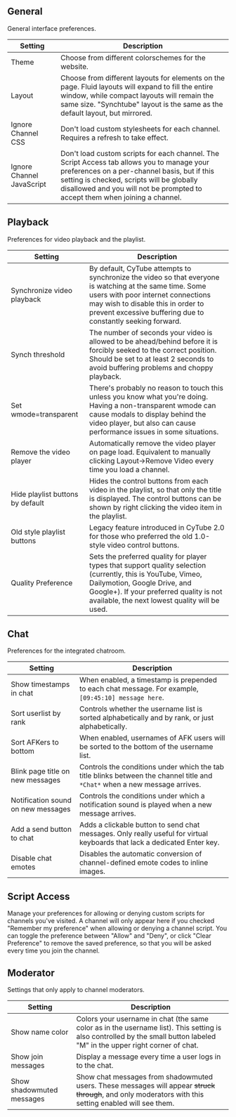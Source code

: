 ## General ##

General interface preferences.

Setting | Description
--------|------------
Theme | Choose from different colorschemes for the website.
Layout | Choose from different layouts for elements on the page.  Fluid layouts will expand to fill the entire window, while compact layouts will remain the same size.  "Synchtube" layout is the same as the default layout, but mirrored.
Ignore Channel CSS | Don't load custom stylesheets for each channel.  Requires a refresh to take effect.
Ignore Channel JavaScript | Don't load custom scripts for each channel.  The Script Access tab allows you to manage your preferences on a per-channel basis, but if this setting is checked, scripts will be globally disallowed and you will not be prompted to accept them when joining a channel.

## Playback ##

Preferences for video playback and the playlist.

Setting | Description
--------|------------
Synchronize video playback | By default, CyTube attempts to synchronize the video so that everyone is watching at the same time.  Some users with poor internet connections may wish to disable this in order to prevent excessive buffering due to constantly seeking forward.
Synch threshold | The number of seconds your video is allowed to be ahead/behind before it is forcibly seeked to the correct position.  Should be set to at least 2 seconds to avoid buffering problems and choppy playback.
Set wmode=transparent | There's probably no reason to touch this unless you know what you're doing.  Having a non-transparent wmode can cause modals to display behind the video player, but also can cause performance issues in some situations.
Remove the video player | Automatically remove the video player on page load.  Equivalent to manually clicking Layout->Remove Video every time you load a channel.
Hide playlist buttons by default | Hides the control buttons from each video in the playlist, so that only the title is displayed.  The control buttons can be shown by right clicking the video item in the playlist.
Old style playlist buttons | Legacy feature introduced in CyTube 2.0 for those who preferred the old 1.0-style video control buttons.
Quality Preference | Sets the preferred quality for player types that support quality selection (currently, this is YouTube, Vimeo, Dailymotion, Google Drive, and Google+).  If your preferred quality is not available, the next lowest quality will be used.

## Chat ##

Preferences for the integrated chatroom.

Setting | Description
--------|------------
Show timestamps in chat | When enabled, a timestamp is prepended to each chat message.  For example, `[09:45:10] message here`.
Sort userlist by rank | Controls whether the username list is sorted alphabetically and by rank, or just alphabetically.
Sort AFKers to bottom | When enabled, usernames of AFK users will be sorted to the bottom of the username list.
Blink page title on new messages | Controls the conditions under which the tab title blinks between the channel title and `*Chat*` when a new message arrives.
Notification sound on new messages | Controls the conditions under which a notification sound is played when a new message arrives.
Add a send button to chat | Adds a clickable button to send chat messages.  Only really useful for virtual keyboards that lack a dedicated Enter key.
Disable chat emotes | Disables the automatic conversion of channel-defined emote codes to inline images.

## Script Access ##

Manage your preferences for allowing or denying custom scripts for channels you've visited.  A channel will only appear here if you checked "Remember my preference" when allowing or denying a channel script.  You can toggle the preference between "Allow" and "Deny", or click "Clear Preference" to remove the saved preference, so that you will be asked every time you join the channel.

## Moderator ##

Settings that only apply to channel moderators.

Setting | Description
--------|------------
Show name color | Colors your username in chat (the same color as in the username list).  This setting is also controlled by the small button labeled "M" in the upper right corner of chat.
Show join messages | Display a message every time a user logs in to the chat.
Show shadowmuted messages | Show chat messages from shadowmuted users.  These messages will appear ~~struck through~~, and only moderators with this setting enabled will see them.